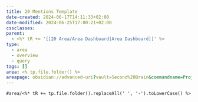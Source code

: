 ```yaml
---
title: 20 Mentions Template
date-created: 2024-06-17T14:11:33+02:00
date-modified: 2024-06-25T17:00:21+02:00
cssclasses: 
parent:
  - <%* tR += '[[20 Area/Area Dashboard|Area Dashboard]]' %>
type:
  - area
  - overview
  - query
tags: []
area: <% tp.file.folder() %>
areapage: obsidian://advanced-uri?vault=Second%20Brain&commandname=Projects:%20Show%20<%* tR += tp.file.folder().replaceAll(' ', '%20') %>
---
```


```query
#area/<%* tR += tp.file.folder().replaceAll(' ', '-').toLowerCase() %>
```
